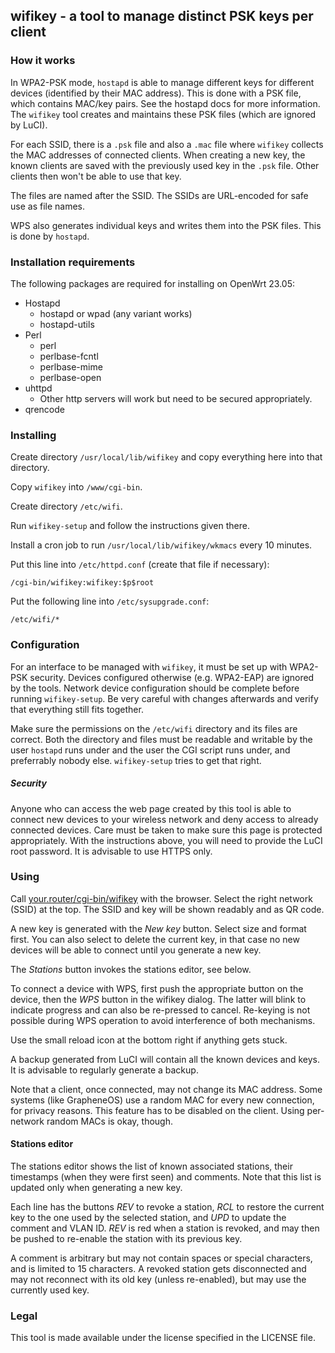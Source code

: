 ## wifikey - a tool to manage distinct PSK keys per client

### How it works

In WPA2-PSK mode, `hostapd` is able to manage different keys for different
devices (identified by their MAC address).  This is done with a PSK file,
which contains MAC/key pairs.  See the hostapd docs for more information.
The `wifikey` tool creates and maintains these PSK files (which are ignored
by LuCI).

For each SSID, there is a `.psk` file and also a `.mac` file where
`wifikey` collects the MAC addresses of connected clients.  When creating a
new key, the known clients are saved with the previously used key in the
`.psk` file.  Other clients then won't be able to use that key.

The files are named after the SSID.  The SSIDs are URL-encoded for safe use
as file names.

WPS also generates individual keys and writes them into the PSK files.  This
is done by `hostapd`.

### Installation requirements

The following packages are required for installing on OpenWrt 23.05:

- Hostapd
    - hostapd or wpad (any variant works)
    - hostapd-utils
- Perl
    - perl
    - perlbase-fcntl
    - perlbase-mime
    - perlbase-open
- uhttpd
    - Other http servers will work but need to be secured appropriately.
- qrencode

### Installing

Create directory `/usr/local/lib/wifikey` and copy everything here into that
directory.

Copy `wifikey` into `/www/cgi-bin`.

Create directory `/etc/wifi`.

Run `wifikey-setup` and follow the instructions given there.

Install a cron job to run `/usr/local/lib/wifikey/wkmacs` every 10 minutes.

Put this line into `/etc/httpd.conf` (create that file if necessary):

	/cgi-bin/wifikey:wifikey:$p$root

Put the following line into `/etc/sysupgrade.conf`:

    /etc/wifi/*

### Configuration

For an interface to be managed with `wifikey`, it must be set up with
WPA2-PSK security.  Devices configured otherwise (e.g.  WPA2-EAP) are
ignored by the tools.  Network device configuration should be complete
before running `wifikey-setup`.  Be very careful with changes afterwards and
verify that everything still fits together.

Make sure the permissions on the `/etc/wifi` directory and its files are
correct.  Both the directory and files must be readable and writable by the
user `hostapd` runs under and the user the CGI script runs under, and
preferrably nobody else. `wifikey-setup` tries to get that right.

##### Security

Anyone who can access the web page created by this tool is able to connect new
devices to your wireless network and deny access to already connected devices.
Care must be taken to make sure this page is protected appropriately.
With the instructions above, you will need to provide the LuCI root password.
It is advisable to use HTTPS only.

### Using

Call [your.router/cgi-bin/wifikey](http://your.router/cgi-bin/wifikey) with
the browser.  Select the right network (SSID) at the top.  The SSID and key
will be shown readably and as QR code.

A new key is generated with the *New key* button.  Select size and format
first.  You can also select to delete the current key, in that case no new
devices will be able to connect until you generate a new key.

The *Stations* button invokes the stations editor, see below.

To connect a device with WPS, first push the appropriate button on the
device, then the *WPS* button in the wifikey dialog.  The latter will blink
to indicate progress and can also be re-pressed to cancel.  Re-keying is not
possible during WPS operation to avoid interference of both mechanisms.

Use the small reload icon at the bottom right if anything gets stuck.

A backup generated from LuCI will contain all the known devices and keys.
It is advisable to regularly generate a backup.

Note that a client, once connected, may not change its MAC address. Some
systems (like GrapheneOS) use a random MAC for every new connection, for
privacy reasons. This feature has to be disabled on the client. Using
per-network random MACs is okay, though.

#### Stations editor

The stations editor shows the list of known associated stations, their
timestamps (when they were first seen) and comments. Note that this list
is updated only when generating a new key.

Each line has the buttons *REV* to revoke a station, *RCL* to restore the
current key to the one used by the selected station, and *UPD* to update
the comment and VLAN ID. *REV* is red when a station is revoked, and may
then be pushed to re-enable the station with its previous key.

A comment is arbitrary but may not contain spaces or special characters,
and is limited to 15 characters. A revoked station gets disconnected and
may not reconnect with its old key (unless re-enabled), but may use the
currently used key.

### Legal

This tool is made available under the license specified in the LICENSE file.
